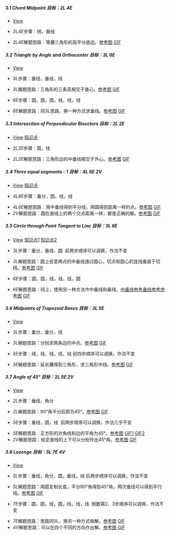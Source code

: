 ##### 3.1 Chord Midpoint *目标：2L 4E*
- [View](images/level/chord-midpoint.png) 
+ *2L4E*步骤：线，垂线
- *2L4E*解题思路：等腰三角形的高平分底边。[参考图](solved/3.1.2L4E.png) [GIF](GIF/3.1.2L4E.gif)


##### 3.2 Triangle by Angle and Orthocenter *目标：3L 6E*
- [View](images/level/a-tr-by-orthocenter.png) 
+ *3L*步骤：垂线，垂线，线
- *3L*解题思路：三角形的三条高相交于垂心。[参考图](solved/3.2.3L.png) [GIF](GIF/3.2.3L.gif)
+ *6E*步骤：圆，圆，圆，线，线，线
- *6E*解题思路：同3L思路，换一种方式求垂线。[参考图](solved/3.2.6E.png) [GIF](GIF/3.2.6E.gif)


##### 3.3 Intersection of Perpendicular Bisectors *目标：2L 2E*
- [View](images/level/a-tr-by-circumcenter.png) [知识点](images/hints/Fact-CircumCircle.png) 
+ *2L2E*步骤：圆，线
- *2L2E*解题思路：三角形边的中垂线相交于外心。[参考图](solved/3.3.2L2E.png) [GIF](GIF/3.3.2L2E.gif)


##### 3.4 Three equal segments - 1 *目标：4L 6E 2V*
- [View](images/level/a-equal-segments1.png) [知识点](images/hints/Fact-PBisect.png) 
+ *4L6E*步骤：垂分，圆，线，线
- *4L6E*解题思路：用中垂线得到平分线，用圆得到距离一样的点。[参考图](solved/3.4.4L6E.png) [GIF](GIF/3.4.4L6E.gif)
- *2V*解题思路：圆在直线上的两个交点距离一样，都是正确的解。[参考图](solved/3.4.2V.png) [GIF](GIF/3.4.2V.gif)


##### 3.5 Circle through Point Tangent to Line *目标：3L 6E*
- [View](images/level/circle-tangent-p-l.png) [知识点1](images/hints/Fact-Tangent.png) [知识点2](images/hints/Fact-PBisect.png) 
+ *3L*步骤：垂分，垂线，圆
  前两步顺序可以调换，作法不变
- *3L*解题思路：圆上任意两点的中垂线通过圆心，切点和圆心的连线垂直于切线。[参考图](solved/3.5.3L.png) [GIF](GIF/3.5.3L.gif)
+ *6E*步骤：圆，圆，线，线，线，圆
- *6E*解题思路：同上，使用另一种方法作中垂线和垂线。[中垂线参考](solved/3.5.6E.1.png)[垂线参考](solved/3.5.6E.2.png)[参考图](solved/3.5.6E.3.png) [GIF](GIF/3.5.6E.gif)


##### 3.6 Midpoints of Trapezoid Bases *目标：3L 5E*
- [View](images/level/trapezoid-cut.png) 
+ *3L*步骤：垂分，垂分，线
- *3L*解题思路：分别求两条边的中点。[参考图](solved/3.6.3L.png) [GIF](GIF/3.6.3L.gif)
+ *5E*步骤：线，线，线，线，线 前四步顺序可以调换，作法不变
- *5E*解题思路：延长腰得到三角形，求三角形中线。[参考图](solved/3.6.5E.png) [GIF](GIF/3.6.5E.gif)


##### 3.7 Angle of 45° *目标：2L 5E 2V*
- [View](images/level/angle45.png) 
+ *2L*步骤：垂线，角分
- *2L*解题思路：90°角平分后即为45°。[参考图](solved/3.7.2L.png) [GIF](GIF/3.7.2L.gif)
+ *5E*步骤：垂线，圆，线 
  前两步顺序可以调换，作法几乎不变
- *5E*解题思路：正方形的对角线和边的平角为45°。[参考图](solved/3.7.5E.png) [GIF1](GIF/3.7.5E_1.gif) [GIF2](GIF/3.7.5E_2.gif)
- *2V*解题思路：给定直线的上下可以分别作出45°角。[参考图](solved/3.7.2V.png) [GIF](GIF/3.7.2V.gif)


##### 3.8 Lozenge *目标：5L 7E 4V*
- [View](images/level/lozenge.png) 
+ *5L*步骤：垂线，角分，圆，垂线，线
   后两步顺序可以调换，作法不变
- *5L*解题思路：用圆复制长度，平分90°角得到45°角，两次垂线可以得到平行线。[参考图](solved/3.8.5L.png) [GIF](GIF/3.8.5L.gif)
+ *7E*步骤：圆，圆，线，圆，线，线，线
  倒数第2、3步顺序可以调换，作法不变
- *7E*解题思路：思路同5L，换另一种方式做解。[参考图](solved/3.8.7E.png) [GIF](GIF/3.8.7E.gif)
- *4V*解题思路：可以在四个不同的方向作出解。[参考图](solved/3.8.4V.png) [GIF](GIF/3.8.4V.gif)

